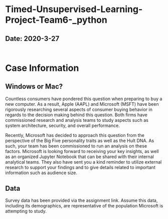 # Timed-Unsupervised-Learning-Project-Team6-_python<br>
## Date: 2020-3-27<br><br>
# Case Information<br>

## Windows or Mac?<br>

Countless consumers have pondered this question when preparing to buy a new computer. As a result, Apple (AAPL) and Microsoft (MSFT) have been rigorously researching several aspects of consumer buying behavior in regards to the decision making behind this question. Both firms have commissioned research and analysis teams to study aspects such as system architecture, security, and overall performance.<br>

Recently, Microsoft has decided to approach this question from the perspective of the Big Five personality traits as well as the Hult DNA. As such, your team has been commissioned to run an analysis on these factors. Microsoft is looking forward to receiving your key insights, as well as an organized Jupyter Notebook that can be shared with their internal analytical teams. They also have sent you a kind reminder to utilize external research to support your findings and to give details related to important information such as audience size.<br>

## Data<br>

Survey data has been provided via the assignment link. Assume this data, including its demographics, are representative of the population Microsoft is attempting to study.<br>
